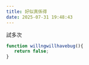 ```yaml
---
title: 好似真係得
date: 2025-07-31 19:48:43
---
```


試多次

```javascript
function willngwillhavebug(){
   return false;
}
```